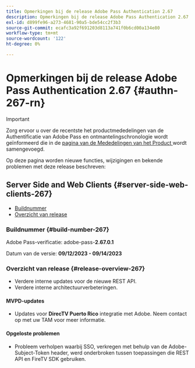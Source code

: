 ```yaml
---
title: Opmerkingen bij de release Adobe Pass Authentication 2.67
description: Opmerkingen bij de release Adobe Pass Authentication 2.67
exl-id: d899fe96-a273-4681-90a5-bde54cc2f3b3
source-git-commit: ecafc3a92f691203d8113a741f0b6cd00a134e80
workflow-type: tm+mt
source-wordcount: '122'
ht-degree: 0%

---
```


# Opmerkingen bij de release Adobe Pass Authentication 2.67 {#authn-267-rn}

>[!IMPORTANT]
>
> Zorg ervoor u over de recentste het productmededelingen van de Authentificatie van Adobe Pass en ontmantelingschronologie wordt geïnformeerd die in de [ pagina van de Mededelingen van het Product ](/help/authentication/product-announcements.md) wordt samengevoegd.

Op deze pagina worden nieuwe functies, wijzigingen en bekende problemen met deze release beschreven:

## Server Side and Web Clients {#server-side-web-clients-267}

* [Buildnummer](#build-number-267)
* [Overzicht van release](#release-overview-267)

### Buildnummer {#build-number-267}

Adobe Pass-verificatie: adobe-pass-**2.67.0.1**

Datum van de versie: **09/12/2023 - 09/14/2023**

### Overzicht van release {#release-overview-267}

* Verdere interne updates voor de nieuwe REST API.
* Verdere interne architectuurverbeteringen.

#### MVPD-updates

* Updates voor **DirecTV Puerto Rico** integratie met Adobe. Neem contact op met uw TAM voor meer informatie.

#### Opgeloste problemen

* Probleem verholpen waarbij SSO, verkregen met behulp van de Adobe-Subject-Token header, werd onderbroken tussen toepassingen die REST API en FireTV SDK gebruiken.
